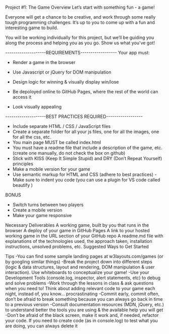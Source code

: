 
Project #1: The Game
Overview
Let’s start with something fun - a game!

Everyone will get a chance to be creative, and work through some really tough programming challenges. It’s up to you to come up with a fun and interesting game to build.

You will be working individually for this project, but we’ll be guiding you along the process and helping you as you go. Show us what you’ve got!

--------------------REQUIREMENTS------------------
Your app must:

- Render a game in the browser

- Use Javascript or jQuery for DOM manipulation

 - Design logic for winning & visually display win/lose

- Be depoloyed online to GitHub Pages, where the rest of the world can access it

- Look visually appealing


--------------------BEST PRACTICES REQUIRED------------------
- Include separate HTML / CSS / JavaScript files
- Create a separate folder for all your js files, one for all the images, one for all the css, etc. 
- You main page MUST be called index.html
- You must have a readme file that include a description of the game, etc.(create one manually, do not check the box on github)
- Stick with KISS (Keep It Simple Stupid) and DRY (Don’t Repeat Yourself) principles
- Make a mobile version for your game
- Use semantic markup for HTML and CSS (adhere to best practices)
-Make sure to indent you code (you can use a plugin for VS code called beautify )



BONUS 
- Switch turns between two players
- Create a mobile version 
- Make your game responsive




Necessary Deliverables
A working game, built by you that runs in the browser
A deploy of your game in GitHub Pages
A link to your hosted working game in the URL section of your GitHub repo
A readme.md file with explanations of the technologies used, the approach taken, installation instructions, unsolved problems, etc.
Suggested Ways to Get Started


Tips
-You can find some sample landing pages at w3layouts.com/games (or by googling similar things)
-Break the project down into different steps (logic & data structures, layout and rendering, DOM manipulation & user interaction). Use whiteboards to conceptualize your game!
-Use your Development Tools (console.log, inspector, alert statements, etc) to debug and solve problems
-Work through the lessons in class & ask questions when you need to! Think about adding relevant code to your game each night, instead of, you know… procrastinating
-Commit early, commit often, don’t be afraid to break something because you can always go back in time to a previous version
-Consult documentation resources (MDN, jQuery, etc.) to understand better the tools you are using & the available help you will get
-Don’t be afraid of the black screen, make it work and, if needed, refactor your code. If you need to create code (as in console.log) to test what you are doing, you can always delete it












